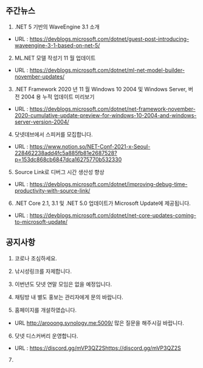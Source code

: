## 주간뉴스
1) .NET 5 기반의 WaveEngine 3.1 소개
 - URL : https://devblogs.microsoft.com/dotnet/guest-post-introducing-waveengine-3-1-based-on-net-5/
 
2) ML.NET 모델 작성기 11 월 업데이트
 - URL : https://devblogs.microsoft.com/dotnet/ml-net-model-builder-november-updates/
 
3) .NET Framework 2020 년 11 월 Windows 10 2004 및 Windows Server, 버전 2004 용 누적 업데이트 미리보기
 - URL : https://devblogs.microsoft.com/dotnet/net-framework-november-2020-cumulative-update-preview-for-windows-10-2004-and-windows-server-version-2004/

4) 닷넷데브에서 스피커를 모집합니다.
 - URL : https://www.notion.so/NET-Conf-2021-x-Seoul-228462238add4fc5a885fb81e2687528?p=153dc868cb6847dca16275770b532330

5) Source Link로 디버그 시간 생산성 향상
- URL : https://devblogs.microsoft.com/dotnet/improving-debug-time-productivity-with-source-link/

6) .NET Core 2.1, 3.1 및 .NET 5.0 업데이트가 Microsoft Update에 제공됩니다.
- URL : https://devblogs.microsoft.com/dotnet/net-core-updates-coming-to-microsoft-update/


## 공지사항

1) 코로나 조심하세요.

2) 낚시성링크를 자제합니다.

3) 이번년도 닷넷 연말 모임은 없을 예정입니다. 

4) 채팅방 내 별도 홍보는 관리자에게 문의 바랍니다.

5) 홈페이지를 개설하였습니다.
- URL http://arooong.synology.me:5009/
많은 질문을 해주시길 바랍니다.

6) 닷넷 디스커버리 운영합니다.
- URL : https://discord.gg/mVP3QZ2Shttps://discord.gg/mVP3QZ2S

7) 
